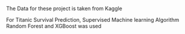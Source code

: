 The Data for these project is taken from Kaggle

For Titanic Survival Prediction, Supervised Machine learning Algorithm Random Forest and XGBoost was used

